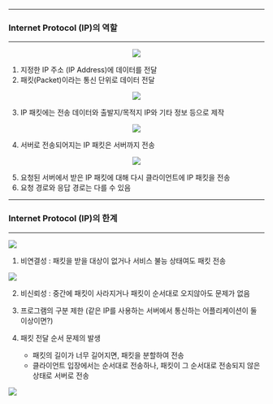 -----
### Internet Protocol (IP)의 역할
-----
<div align = "center">
<img src="https://github.com/sooyounghan/Web/assets/34672301/4251f0a5-5a1e-4b62-affa-82d849ffad9e">
</div>

1. 지정한 IP 주소 (IP Address)에 데이터를 전달
2. 패킷(Packet)이라는 통신 단위로 데이터 전달

<div align = "center">
<img src="https://github.com/sooyounghan/Web/assets/34672301/3ed9cc8a-8c00-4619-b196-0e2a6dd603af">
</div>

3. IP 패킷에는 전송 데이터와 출발지/목적지 IP와 기타 정보 등으로 제작

<div align = "center">
<img src="https://github.com/sooyounghan/Web/assets/34672301/291f8a3c-0a90-45c9-a76d-a4723b45d365">
</div>

4. 서버로 전송되어지는 IP 패킷은 서버까지 전송

<div align = "center">
<img src="https://github.com/sooyounghan/Web/assets/34672301/6cf73ac6-fd37-4c05-a97d-002942b225c6">
</div>

5. 요청된 서버에서 받은 IP 패킷에 대해 다시 클라이언트에 IP 패킷을 전송
6. 요청 경로와 응답 경로는 다를 수 있음
   
-----
### Internet Protocol (IP)의 한계
-----
<div>
<img src="https://github.com/sooyounghan/Web/assets/34672301/34f7f342-8c71-4ceb-a10d-8777795f4cb0">
</div>

1. 비연결성 : 패킷을 받을 대상이 없거나 서비스 불능 상태여도 패킷 전송

<div>
<img src="https://github.com/sooyounghan/Web/assets/34672301/7e66f8dc-bcd3-4c5c-bf3f-0d4eaee9cf08">
</div>   

2. 비신뢰성 : 중간에 패킷이 사라지거나 패킷이 순서대로 오지않아도 문제가 없음

3. 프로그램의 구분 제한 (같은 IP를 사용하는 서버에서 통신하는 어플리케이션이 둘 이상이면?)

4. 패킷 전달 순서 문제의 발생
   - 패킷의 길이가 너무 길어지면, 패킷을 분할하여 전송
   - 클라이언트 입장에서는 순서대로 전송하나, 패킷이 그 순서대로 전송되지 않은 상태로 서버로 전송
<div>
<img src="https://github.com/sooyounghan/Web/assets/34672301/34420b0d-14e2-40a7-bab4-27f062a08ffb">
</div>


